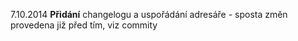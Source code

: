 7.10.2014	<b>Přidání</b> changelogu a uspořádání adresáře - sposta změn provedena již před tím, viz commity